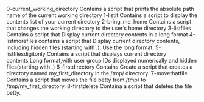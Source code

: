 0-current_working_directory Contains a script that prints the absolute path name of the current working directory
1-listit Contains a script to display the contents list of your current directory
2-bring_me_home Contains a script that changes the working directory to the user’s home directory
3-listfiles Contains a script that Display current directory contents in a long format
4-listmorefiles contains a script that Display current directory contents, including hidden files (starting with .). Use the long format.
5-listfilesdigitonly Contains a script that displays current directory contents,Long format,with user group IDs displayed numerically and hidden files(starting with .)
6-firstdirectory Contains Create a script that creates a directory named my_first_directory in the /tmp/ directory.
7-movethatfile Contains a script that moves the file betty from /tmp/ to /tmp/my_first_directory.
8-firstdelete Containa a script that  deletes the file betty.
